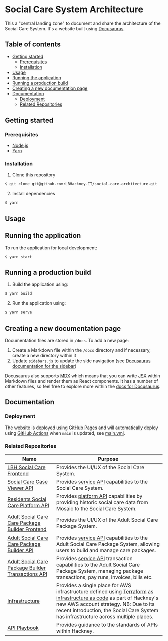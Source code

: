 # Social Care System Architecture

This a "central landing zone" to document and share the architecture of the
Social Care System. It's a website built using [Docusaurus](https://docusaurus.io).

## Table of contents

- [Getting started](#getting-started)
  - [Prerequisites](#prerequisites)
  - [Installation](#installation)
- [Usage](#usage)
- [Running the application](#running-the-application)
- [Running a production build](#running-a-production-build)
- [Creating a new documentation page](#creating-a-new-documentation-page)
- [Documentation](#documentation)
  - [Deployment](#deployment)
  - [Related Repositories](#related-repositories)

## Getting started

### Prerequisites

- [Node.js](nodejs)
- [Yarn](https://classic.yarnpkg.com/en/docs/install)

### Installation

1. Clone this repository

```sh
$ git clone git@github.com:LBHackney-IT/social-care-architecture.git
```

2. Install dependencies

```sh
$ yarn
```

## Usage

## Running the application

To run the application for local development:

```sh
$ yarn start
```

## Running a production build

1. Build the application using:

```sh
$ yarn build
```

2. Run the application using:

```sh
$ yarn serve
```

## Creating a new documentation page

Documentation files are stored in `/docs`. To add a new page:

1. Create a Markdown file within the `/docs` directory and if necessary, create
   a new directory within it
2. Update `sidebars.js` to update the side navigation (see [Docusaurus documentation for the sidebar](https://docusaurus.io/docs/sidebar))

Docusaurus also supports [MDX](https://mdxjs.com) which means that you can write
[JSX](https://reactjs.org/docs/introducing-jsx.html) within Markdown files and
render them as React components. It has a number of other features, so feel free
to explore more within the [docs for Docusaurus](https://docusaurus.io/docs).

## Documentation

### Deployment

The website is deployed using [GitHub Pages](https://pages.github.com) and will
automatically deploy using [GitHub
Actions](https://github.com/features/actions) when `main` is updated, see
[main.yml](.github/workflows/main.yml).

### Related Repositories

| Name | Purpose |
|-|-|
| [LBH Social Care Frontend](https://github.com/LBHackney-IT/lbh-social-care-frontend) | Provides the UI/UX of the Social Care System. |
| [Social Care Case Viewer API](https://github.com/LBHackney-IT/social-care-case-viewer-api) | Provides [service API](http://playbook.hackney.gov.uk/API-Playbook/platform_api_vs_service_api#a-service-apis) capabilities to the Social Care System. |
| [Residents Social Care Platform API](https://github.com/LBHackney-IT/residents-social-care-platform-api) | Provides [platform API](http://playbook.hackney.gov.uk/API-Playbook/platform_api_vs_service_api#b-platform-apis) capabilities by providing historic social care data from Mosaic to the Social Care System. |
| [Adult Social Care Care Package Builder Frontend](https://github.com/LBHackney-IT/lbh-adult-social-care-frontend) | Provides the UI/UX of the Adult Social Care Package System. |
| [Adult Social Care Care Package Builder API](https://github.com/LBHackney-IT/lbh-adult-social-care-api) | Provides [service API](http://playbook.hackney.gov.uk/API-Playbook/platform_api_vs_service_api#a-service-apis) capabilities to the Adult Social Care Package System, allowing users to build and manage care packages. |
| [Adult Social Care Package Builder Transactions API](https://github.com/LBHackney-IT/lbh-adult-social-care-transactions-api) | Provides [service API](http://playbook.hackney.gov.uk/API-Playbook/platform_api_vs_service_api#a-service-apis) transaction capabilities to the Adult Social Care Package System, managing package transactions, pay runs, invoices, bills etc. |
| [Infrastructure](https://github.com/LBHackney-IT/infrastructure) | Provides a single place for AWS infrastructure defined using [Terraform](https://www.terraform.io) as [infrastructure as code](https://en.wikipedia.org/wiki/Infrastructure_as_code) as part of Hackney's new AWS account strategy. NB: Due to its recent introduction, the Social Care System has infrastructure across multiple places. |
| [API Playbook](http://playbook.hackney.gov.uk/API-Playbook/) | Provides guidance to the standards of APIs within Hackney. |
